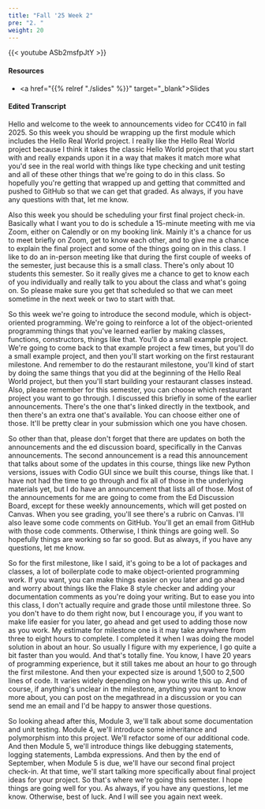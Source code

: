 ```yaml
---
title: "Fall '25 Week 2"
pre: "2. "
weight: 20
---
```


{{< youtube ASb2msfpJtY >}}

#### Resources

* <a href="{{% relref "./slides" %}}" target="_blank">Slides</a>

#### Edited Transcript

Hello and welcome to the week to announcements video for CC410 in fall 2025. So this week you should be wrapping up the first module which includes the Hello Real World project. I really like the Hello Real World project because I think it takes the classic Hello World project that you start with and really expands upon it in a way that makes it match more what you'd see in the real world with things like type checking and unit testing and all of these other things that we're going to do in this class. So hopefully you're getting that wrapped up and getting that committed and pushed to GitHub so that we can get that graded. As always, if you have any questions with that, let me know. 

Also this week you should be scheduling your first final project check-in. Basically what I want you to do is schedule a 15-minute meeting with me via Zoom, either on Calendly or on my booking link. Mainly it's a chance for us to meet briefly on Zoom, get to know each other, and to give me a chance to explain the final project and some of the things going on in this class. I like to do an in-person meeting like that during the first couple of weeks of the semester, just because this is a small class. There's only about 10 students this semester. So it really gives me a chance to get to know each of you individually and really talk to you about the class and what's going on. So please make sure you get that scheduled so that we can meet sometime in the next week or two to start with that. 

So this week we're going to introduce the second module, which is object-oriented programming. We're going to reinforce a lot of the object-oriented programming things that you've learned earlier by making classes, functions, constructors, things like that. You'll do a small example project. We're going to come back to that example project a few times, but you'll do a small example project, and then you'll start working on the first restaurant milestone. And remember to do the restaurant milestone, you'll kind of start by doing the same things that you did at the beginning of the Hello Real World project, but then you'll start building your restaurant classes instead. Also, please remember for this semester, you can choose which restaurant project you want to go through. I discussed this briefly in some of the earlier announcements. There's the one that's linked directly in the textbook, and then there's an extra one that's available. You can choose either one of those. It'll be pretty clear in your submission which one you have chosen. 

So other than that, please don't forget that there are updates on both the announcements and the ed discussion board, specifically in the Canvas announcements. The second announcement is a read this announcement that talks about some of the updates in this course, things like new Python versions, issues with Codio GUI since we built this course, things like that. I have not had the time to go through and fix all of those in the underlying materials yet, but I do have an announcement that lists all of those. Most of the announcements for me are going to come from the Ed Discussion Board, except for these weekly announcements, which will get posted on Canvas. When you see grading, you'll see there's a rubric on Canvas. I'll also leave some code comments on GitHub. You'll get an email from GitHub with those code comments. Otherwise, I think things are going well. So hopefully things are working so far so good. But as always, if you have any questions, let me know. 

So for the first milestone, like I said, it's going to be a lot of packages and classes, a lot of boilerplate code to make object-oriented programming work. If you want, you can make things easier on you later and go ahead and worry about things like the Flake 8 style checker and adding your documentation comments as you're doing your writing. But to ease you into this class, I don't actually require and grade those until milestone three. So you don't have to do them right now, but I encourage you, if you want to make life easier for you later, go ahead and get used to adding those now as you work. My estimate for milestone one is it may take anywhere from three to eight hours to complete. I completed it when I was doing the model solution in about an hour. So usually I figure with my experience, I go quite a bit faster than you would. And that's totally fine. You know, I have 20 years of programming experience, but it still takes me about an hour to go through the first milestone. And then your expected size is around 1,500 to 2,500 lines of code. It varies widely depending on how you write this up. And of course, if anything's unclear in the milestone, anything you want to know more about, you can post on the megathread in a discussion or you can send me an email and I'd be happy to answer those questions. 

So looking ahead after this, Module 3, we'll talk about some documentation and unit testing. Module 4, we'll introduce some inheritance and polymorphism into this project. We'll refactor some of our additional code. And then Module 5, we'll introduce things like debugging statements, logging statements, Lambda expressions. And then by the end of September, when Module 5 is due, we'll have our second final project check-in. At that time, we'll start talking more specifically about final project ideas for your project. So that's where we're going this semester. I hope things are going well for you. As always, if you have any questions, let me know. Otherwise, best of luck. And I will see you again next week. 
